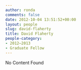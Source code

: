 ```yaml
---
author: ronda
comments: false
date: 2012-10-04 13:51:52+00:00
layout: people
slug: david-flaherty
title: David Flaherty
people-category:
- 2012–2013
- Graduate Fellow
---
```


No Content Found
